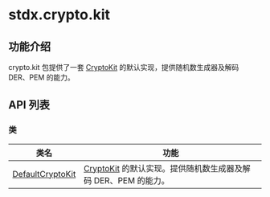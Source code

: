 # stdx.crypto.kit

## 功能介绍

crypto.kit 包提供了一套 [CryptoKit](../common/crypto_common_package_api/crypto_common_package_interfaces.md#interface-cryptokit) 的默认实现，提供随机数生成器及解码 DER、PEM 的能力。

## API 列表

### 类

| 类名                                                                                              | 功能                                                                                                                                                          |
| ------------------------------------------------------------------------------------------------- | ------------------------------------------------------------------------------------------------------------------------------------------------------------- |
| [DefaultCryptoKit](./crypto_kit_package_api/crypto_kit_package_classes.md#class-defaultcryptokit) | [CryptoKit](../common/crypto_common_package_api/crypto_common_package_interfaces.md#interface-cryptokit) 的默认实现。提供随机数生成器及解码 DER、PEM 的能力。 |
